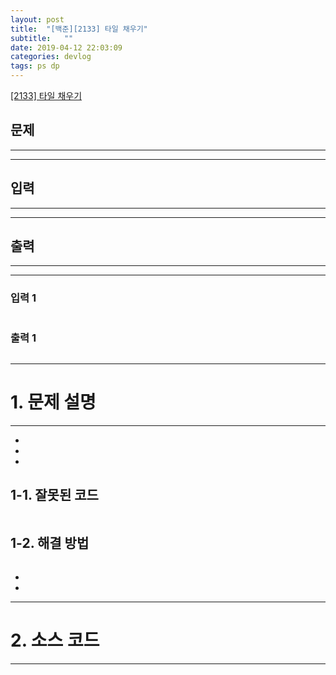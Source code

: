 ```yaml
---
layout: post
title:  "[백준][2133] 타일 채우기"
subtitle:   ""
date: 2019-04-12 22:03:09
categories: devlog
tags: ps dp
---
```


[[2133] 타일 채우기](boj.kr/2133)  


## 문제

- - -





- - -


## 입력


- - -





- - -


## 출력

- - -





- - -


### 입력 1

```

```

### 출력 1

```

```

* * *








# 1. 문제 설명

- - -


- 

- 

- 

## 1-1. 잘못된 코드

```cpp

```
  
  


## 1-2. 해결 방법
```cpp

```

- 


- 



- - -








# 2. 소스 코드


- - -


```cpp


```